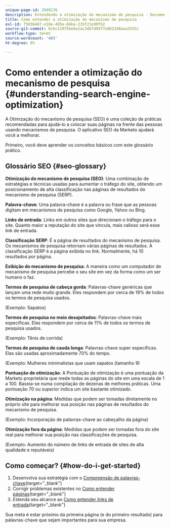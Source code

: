 ```yaml
---
unique-page-id: 2949176
description: Entendendo a otimização do mecanismo de pesquisa - Documentos do Marketo - Documentação do produto
title: Como entender a otimização do mecanismo de pesquisa
exl-id: f5036487-e18e-495e-84ba-235f21e99fb2
source-git-commit: 0c6c119f5be6e2ac3db7d99f7e8623d8aaa3555c
workflow-type: tm+mt
source-wordcount: '403'
ht-degree: 0%

---
```


# Como entender a otimização do mecanismo de pesquisa {#understanding-search-engine-optimization}

A Otimização do mecanismo de pesquisa (SEO) é uma coleção de práticas recomendadas para ajudá-lo a colocar suas páginas na frente das pessoas usando mecanismos de pesquisa. O aplicativo SEO da Marketo ajudará você a melhorar.

Primeiro, você deve aprender os conceitos básicos com este glossário prático.

## Glossário SEO {#seo-glossary}

**Otimização do mecanismo de pesquisa (SEO)**: Uma combinação de estratégias e técnicas usadas para aumentar o tráfego do site, obtendo um posicionamento de alta classificação nas páginas de resultados do mecanismo de pesquisa (SERP).

**Palavra-chave**: Uma palavra-chave é a palavra ou frase que as pessoas digitam em mecanismos de pesquisa como Google, Yahoo ou Bing.

**Links de entrada**: Links em outros sites que direcionam o tráfego para o site. Quanto maior a reputação do site que vincula, mais valioso será esse link de entrada.

**Classificação SERP**: É a página de resultados do mecanismo de pesquisa. Os mecanismos de pesquisa retornam várias páginas de resultados. A classificação SERP é a página exibida no link. Normalmente, há 10 resultados por página.

**Exibição do mecanismo de pesquisa**: A maneira como um computador de mecanismo de pesquisa percebe o seu site em vez da forma como um ser humano o faz.

**Termos de pesquisa de cabeça gorda**: Palavras-chave genéricas que lançam uma rede muito grande. Eles respondem por cerca de 19% de todos os termos de pesquisa usados.

(Exemplo: Sapatos)

**Termos de pesquisa no meio desajeitados**: Palavras-chave mais específicas. Elas respondem por cerca de 11% de todos os termos de pesquisa usados.

(Exemplo: Tênis de corrida)

**Termos de pesquisa de cauda longa**: Palavras-chave super específicas. Elas são usadas aproximadamente 70% do tempo.

(Exemplo: Mulheres minimalistas que usam sapatos (tamanho 9)

**Pontuação de otimização**: A Pontuação de otimização é uma pontuação da Marketo proprietária que mede todas as páginas do site em uma escala de 1 a 100. Baseia-se numa compilação de dezenas de melhores práticas. Uma pontuação 70 ou superior indica um site bastante otimizado.

**Otimização na página**: Medidas que podem ser tomadas diretamente no próprio site para melhorar sua posição nas páginas de resultados do mecanismo de pesquisa.

(Exemplo: Incorporação de palavras-chave ao cabeçalho da página)

**Otimização fora da página**: Medidas que podem ser tomadas fora do site real para melhorar sua posição nas classificações de pesquisa.

(Exemplo: Aumento do número de links de entrada de sites de alta qualidade e reputáveis)

## Como começar? {#how-do-i-get-started}

1. Desenvolva sua estratégia com o [Compreensão de palavras-chave](/help/marketo/product-docs/additional-apps/seo/keywords/seo-understanding-keywords.md){target=&quot;_blank&quot;}
1. Corrigir problemas existentes no [Como entender páginas](/help/marketo/product-docs/additional-apps/seo/pages/seo-understanding-pages.md){target=&quot;_blank&quot;}
1. Estenda seu alcance ao [Como entender links de entrada](/help/marketo/product-docs/additional-apps/seo/inbound-links/seo-understanding-inbound-links.md){target=&quot;_blank&quot;}

Sua meta é estar próximo da primeira página (e do primeiro resultado) para palavras-chave que sejam importantes para sua empresa.

